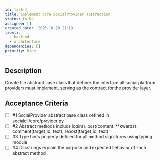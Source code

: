 ```yaml
---
id: task-4
title: Implement core SocialProvider abstraction
status: To Do
assignee: []
created_date: '2025-10-20 21:19'
labels:
  - backend
  - architecture
dependencies: []
priority: high
---
```


## Description

<!-- SECTION:DESCRIPTION:BEGIN -->
Create the abstract base class that defines the interface all social platform providers must implement, serving as the contract for the provider layer.
<!-- SECTION:DESCRIPTION:END -->

## Acceptance Criteria
<!-- AC:BEGIN -->
- [ ] #1 SocialProvider abstract base class defined in socialcli/core/provider.py
- [ ] #2 Abstract methods include login(), post(content, **kwargs), comment(target_id, text), repost(target_id, text)
- [ ] #3 Type hints properly defined for all method signatures using typing module
- [ ] #4 Docstrings explain the purpose and expected behavior of each abstract method
<!-- AC:END -->
